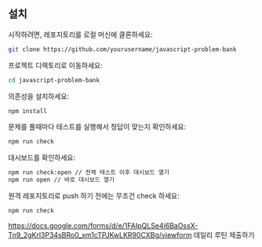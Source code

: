 ## 설치
시작하려면, 레포지토리를 로컬 머신에 클론하세요:
```bash
git clone https://github.com/yourusername/javascript-problem-bank
```
프로젝트 디렉토리로 이동하세요:
```bash
cd javascript-problem-bank
```
의존성을 설치하세요:
```bash
npm install
```
문제를 풀때마다 테스트를 실행해서 정답이 맞는지 확인하세요:
```bash
npm run check
```
대시보드를 확인하세요:
```bash
npm run check:open // 전체 테스트 이후 대시보드 열기
npm run open // 바로 대시보드 열기
```
원격 레포지토리로 push 하기 전에는 무조건 check 하세요:
```bash
npm run check
```

https://docs.google.com/forms/d/e/1FAIpQLSe4i6BaOssX-Tn9_2gKrl3P34sBRo0_xm1cTPJKwLKR90CXBg/viewform
데일리 루틴 제출하기